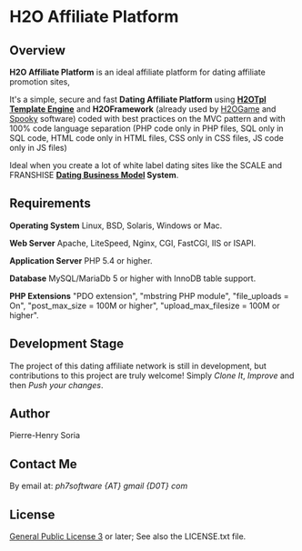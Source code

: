 # H2O Affiliate Platform


## Overview

**H2O Affiliate Platform** is an ideal affiliate platform for dating affiliate promotion sites,

It's a simple, secure and fast **Dating Affiliate Platform** using **[H2OTpl Template Engine](https://github.com/pH-7/H2OTpl)** and **H2OFramework** (already used by [H2OGame](https://github.com/pH-7/H2OGame) and [Spooky](https://github.com/pH-7/Spooky) software) coded with best practices on the MVC pattern and with 100% code language separation (PHP code only in PHP files, SQL only in SQL code, HTML code only in HTML files, CSS only in CSS files, JS code only in JS files)

Ideal when you create a lot of white label dating sites like the SCALE and FRANSHISE **[Dating Business Model](http://ph7cms.com/dating-business-by-steps/) System**.


## Requirements

**Operating System** Linux, BSD, Solaris, Windows or Mac.

**Web Server** Apache, LiteSpeed, Nginx, CGI, FastCGI, IIS or ISAPI.

**Application Server** PHP 5.4 or higher.

**Database** MySQL/MariaDb 5 or higher with InnoDB table support.

**PHP Extensions** "PDO extension", "mbstring PHP module", "file_uploads = On", "post_max_size = 100M or higher", "upload_max_filesize = 100M or higher".

## Development Stage

The project of this dating affiliate network is still in development, but contributions to this project are truly welcome! Simply *Clone It*, *Improve* and then *Push your changes*.


## Author

Pierre-Henry Soria


## Contact Me

By email at: *ph7software {AT} gmail {D0T} com*


## License

[General Public License 3](http://www.gnu.org/licenses/gpl.html) or later; See also the LICENSE.txt file.
